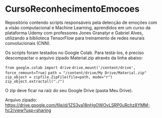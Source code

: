 # CursoReconhecimentoEmocoes
Repositório contendo scripts responsáveis pela detecção de emoções com a visão computacional e Machine Learning, aprendidos em um curso da plataforma Udemy com professores Jones Granatyr e Gabriel Alves, utilizando a biblioteca TensorFlow para treinamento de redes neurais convolucionais (CNN). 

Os scripts foram testados no Google Colab. Para testá-los, é preciso descompactar o arquivo zipado Material.zip através da linha abaixo:

`from google.colab import drive`
`drive.mount('/content/drive', force_remount=True)`
`path = "/content/drive/My Drive/Material.zip"`
`zip_object = zipfile.ZipFile(file=path, mode="r")`
`zip_object.extractall("./")`

O zip deve ficar na raíz do seu Google Drive (pasta Meu Drive).

Arquivo zipado: https://drive.google.com/file/d/1ZS3ya18nHgOWOvLSRP0uRchz8YMM-hc2/view?usp=sharing
